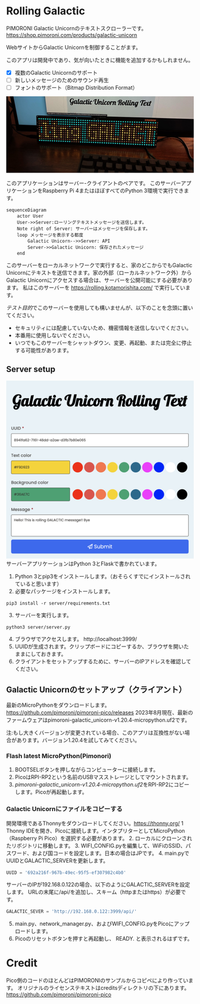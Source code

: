 # Rolling Galactic

PIMORONI Galactic Unicornのテキストスクローラーです。
https://shop.pimoroni.com/products/galactic-unicorn

WebサイトからGalactic Unicornを制御することがます。

このアプリは開発中であり、気が向いたときに機能を追加するかもしれません。

- [x] 複数のGalactic Unicornのサポート
- [ ] 新しいメッセージのためのサウンド再生
- [ ] フォントのサポート（Bitmap Distribution Format）

![lib directory contents](/rolling.jpg)

このアプリケーションはサーバー-クライアントのペアです。
このサーバーアプリケーションをRaspberry Pi 4またはほぼすべてのPython 3環境で実行できます。

```mermaid
sequenceDiagram
    actor User
    User->>Server:ローリングテキストメッセージを送信します。
    Note right of Server: サーバーはメッセージを保存します。
    loop メッセージを表示する都度
        Galactic Unicorn-->>Server: API
        Server->>Galactic Unicorn: 保存されたメッセージ
    end
```

このサーバーをローカルネットワークで実行すると、家のどこからでもGalactic Unicornにテキストを送信できます。家の外部（ローカルネットワーク外）からGalactic Unicornにアクセスする場合は、サーバーを公開可能にする必要があります。
私はこのサーバーを https://rolling.kotamorishita.com/ で実行しています。

*テスト目的*でこのサーバーを使用しても構いませんが、以下のことを念頭に置いてください。

- セキュリティには配慮していないため、機密情報を送信しないでください。
- 本番用に使用しないでください。
- いつでもこのサーバーをシャットダウン、変更、再起動、または完全に停止する可能性があります。

## Server setup
![lib directory contents](/server_screen.png)
サーバーアプリケーションはPython 3とFlaskで書かれています。
1. Python 3とpip3をインストールします。（おそらくすでにインストールされていると思います）
2. 必要なパッケージをインストールします。
```
pip3 install -r server/requirements.txt
```
3. サーバーを実行します。
```
python3 server/server.py
```
4. ブラウザでアクセスします。 http://localhost:3999/ 
5. UUIDが生成されます。クリップボードにコピーするか、ブラウザを開いたままにしておきます。
6. クライアントをセットアップするために、サーバーのIPアドレスを確認してください。


## Galactic Unicornのセットアップ（クライアント）
最新のMicroPythonをダウンロードします。 https://github.com/pimoroni/pimoroni-pico/releases
2023年8月現在、最新のファームウェアはpimoroni-galactic_unicorn-v1.20.4-micropython.uf2です。

注:もし大きくバージョンが変更されている場合、このアプリは互換性がない場合があります。バージョン1.20.4を試してみてください。

### Flash latest MicroPython(Pimonori)
1. BOOTSELボタンを押しながらコンピューターに接続します。
2. PicoはRPI-RP2という名前のUSBマスストレージとしてマウントされます。
3. *pimoroni-galactic_unicorn-v1.20.4-micropython.uf2*をRPI-RP2にコピーします。Picoが再起動します。


### Galactic Unicornにファイルをコピーする
開発環境であるThonnyをダウンロードしてください。https://thonny.org/
1 Thonny IDEを開き、Picoに接続します。インタプリターとしてMicroPython（Raspberry Pi Pico）を選択する必要があります。
2. ローカルにクローンされたリポジトリに移動します。
3. WIFI_CONFIG.pyを編集して、WiFiのSSID、パスワード、および国コードを設定します。日本の場合はJPです。
4. main.pyでUUIDとGALACTIC_SERVERを更新します。

```python
UUID = '692a216f-967b-49ec-95f5-ef307982c4b0'
```
サーバーのIPが192.168.0.122の場合、以下のようにGALACTIC_SERVERを設定します。
URLの末尾に/api/を追加し、スキーム（httpまたはhttps）が必要です。
```python
GALACTIC_SEVER = 'http://192.168.0.122:3999/api/'
```

5. main.py、network_manager.py、およびWIFI_CONFIG.pyをPicoにアップロードします。
6. Picoのリセットボタンを押すと再起動し、 READY. と表示されるはずです。


# Credit
Pico側のコードのほとんどはPIMORONIのサンプルからコピペにより作っています。
オリジナルのライセンステキストはcreditsディレクトリの下にあります。
https://github.com/pimoroni/pimoroni-pico
